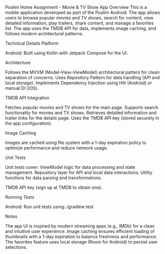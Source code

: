 Poalim Home Assignment - Movie & TV Show App
Overview
This is a mobile application developed as part of the Poalim Android. The app allows users to browse popular movies and TV shows,
search for content, view detailed information, play trailers, share content, and manage a favorites list. 
The app uses the TMDB API for data, implements image caching, and follows modern architectural patterns.


Technical Details
Platform

Android: Built using Kotlin with Jetpack Compose for the UI.

Architecture

Follows the MVVM (Model-View-ViewModel) architectural pattern for clean separation of concerns.
Uses Repository Pattern for data handling (API and local storage).
Implements Dependency Injection using Hilt (Android) or manual DI (iOS).

TMDB API Integration

Fetches popular movies and TV shows for the main page.
Supports search functionality for movies and TV shows.
Retrieves detailed information and trailer links for the details page.
Uses the TMDB API key (stored securely in the app configuration).

Image Caching

Images are cached using file system with a 1-day expiration policy to optimize performance and reduce network usage.

Unit Tests

Unit tests cover:
ViewModel logic for data processing and state management.
Repository layer for API and local data interactions.
Utility functions for data parsing and transformations.


TMDB API key (sign up at TMDB to obtain one).


Running Tests

Android: Run unit tests using:./gradlew test

Notes

The app UI is inspired by modern streaming apps (e.g., IMDb) for a clean and intuitive user experience.
Image caching ensures efficient loading of thumbnails with a 1-day expiration to balance freshness and performance.
The favorites feature uses local storage (Room for Android) to persist user selections.

